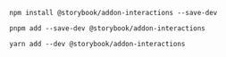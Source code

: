 ```shell renderer="common" language="js" packageManager="npm"
npm install @storybook/addon-interactions --save-dev
```

```shell renderer="common" language="js" packageManager="pnpm"
pnpm add --save-dev @storybook/addon-interactions
```

```shell renderer="common" language="js" packageManager="yarn"
yarn add --dev @storybook/addon-interactions
```
